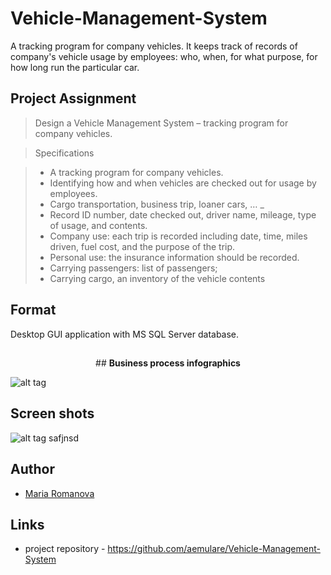 # Vehicle-Management-System

A tracking program for company vehicles.
It keeps track of records of company's vehicle usage by employees: 
who, when, for what purpose, for how long run the particular car.

## Project Assignment

> Design a Vehicle Management System – tracking program for company vehicles.

 
> Specifications 

> *	A tracking program for company vehicles. 
> *	Identifying how and when vehicles are checked out for usage by employees. 
> *	Cargo transportation, business trip, loaner cars, … _
> * Record ID number, date checked out, driver name, mileage, type of usage, and contents. 
> * Company use: each trip is recorded including date, time, miles driven, fuel cost, and the purpose of the trip. 
> * Personal use: the insurance information should be recorded. 
> * Carrying passengers: list of passengers; 
> * Carrying cargo, an inventory of the vehicle contents 



## Format

Desktop GUI application with MS SQL Server database.

## 
<p align="center">
  ## <b>Business process infographics</b><br>

![alt tag](https://raw.githubusercontent.com/aemulare/Vehicle-Management-System/master/doc/VMS-Process.png)

## Screen shots

![alt tag](https://raw.githubusercontent.com/aemulare/Vehicle-Management-System/master/doc/VMS-screen-shots/VMS-01-Main-page.png) safjnsd

## Author

* [Maria Romanova](https://github.com/aemulare)

## Links

* project repository - https://github.com/aemulare/Vehicle-Management-System
